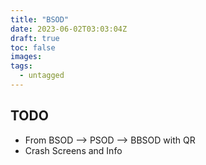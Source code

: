 ```yaml
---
title: "BSOD"
date: 2023-06-02T03:03:04Z
draft: true
toc: false
images:
tags:
  - untagged
---
```


## TODO

- From BSOD --> PSOD --> BBSOD with QR
- Crash Screens and Info
